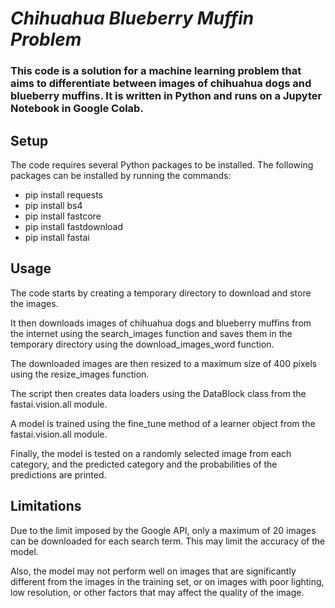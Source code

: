 # *Chihuahua Blueberry Muffin Problem*

### This code is a solution for a machine learning problem that aims to differentiate between images of chihuahua dogs and blueberry muffins. It is written in Python and runs on a Jupyter Notebook in Google Colab.

## Setup
The code requires several Python packages to be installed. The following packages can be installed by running the commands:
- pip install requests
- pip install bs4
- pip install fastcore
- pip install fastdownload
- pip install fastai

## Usage
The code starts by creating a temporary directory to download and store the images.

It then downloads images of chihuahua dogs and blueberry muffins from the internet using the search_images function and saves them in the temporary directory using the download_images_word function.

The downloaded images are then resized to a maximum size of 400 pixels using the resize_images function.

The script then creates data loaders using the DataBlock class from the fastai.vision.all module.

A model is trained using the fine_tune method of a learner object from the fastai.vision.all module.

Finally, the model is tested on a randomly selected image from each category, and the predicted category and the probabilities of the predictions are printed.

## Limitations
Due to the limit imposed by the Google API, only a maximum of 20 images can be downloaded for each search term. This may limit the accuracy of the model.

Also, the model may not perform well on images that are significantly different from the images in the training set, or on images with poor lighting, low resolution, or other factors that may affect the quality of the image.
